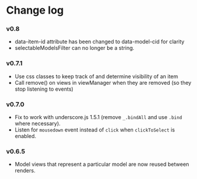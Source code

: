 # Change log

### v0.8

* data-item-id attribute has been changed to data-model-cid for clarity
* selectableModelsFilter can no longer be a string.

### v0.7.1

* Use css classes to keep track of and determine visibility of an item
* Call remove() on views in viewManager when they are removed (so they stop listening to events)

### v0.7.0

* Fix to work with underscore.js 1.5.1 (remove `_.bindAll` and use `.bind` where necessary).
* Listen for `mousedown` event instead of `click` when `clickToSelect` is enabled.

### v0.6.5

* Model views that represent a particular model are now reused between renders.
